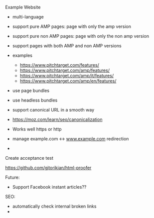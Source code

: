 Example Website

* multi-language
* support pure AMP pages: page with only the amp version
* support pure non AMP pages: page with only the non amp version
* support pages with both AMP and non AMP versions
* examples
  * https://www.pitchtarget.com/features/
  * https://www.pitchtarget.com/amp/features/
  * https://www.pitchtarget.com/amp/it/features/
  * https://www.pitchtarget.com/amp/en/features/

* use page bundles
* use headless bundles
* support canonical URL in a smooth way
 * https://moz.com/learn/seo/canonicalization
 * Works well https or http
 * manage example.com <-> www.example.com redirection
 *


Create acceptance test

https://github.com/gjtorikian/html-proofer

Future:

* Support Facebook instant articles??

SEO:
* automatically check internal broken links
*
